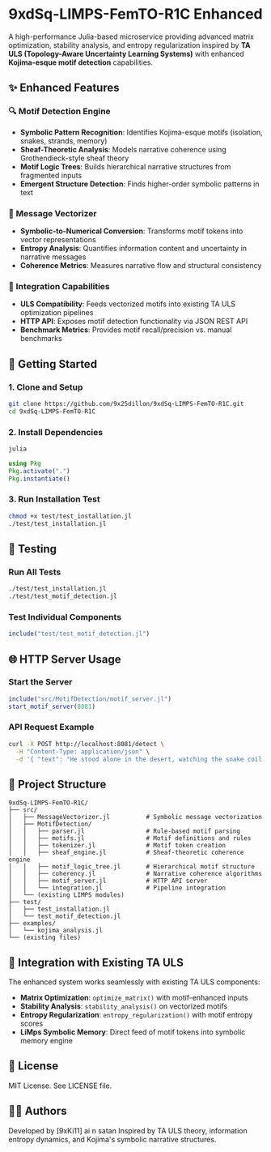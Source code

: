 # 9xdSq-LIMPS-FemTO-R1C Enhanced

A high-performance Julia-based microservice providing advanced matrix optimization, stability analysis, and entropy regularization inspired by **TA ULS (Topology-Aware Uncertainty Learning Systems)** with enhanced **Kojima-esque motif detection** capabilities.

## ✨ Enhanced Features

### 🔍 Motif Detection Engine
- **Symbolic Pattern Recognition**: Identifies Kojima-esque motifs (isolation, snakes, strands, memory)
- **Sheaf-Theoretic Analysis**: Models narrative coherence using Grothendieck-style sheaf theory
- **Motif Logic Trees**: Builds hierarchical narrative structures from fragmented inputs
- **Emergent Structure Detection**: Finds higher-order symbolic patterns in text

### 🧠 Message Vectorizer
- **Symbolic-to-Numerical Conversion**: Transforms motif tokens into vector representations
- **Entropy Analysis**: Quantifies information content and uncertainty in narrative messages
- **Coherence Metrics**: Measures narrative flow and structural consistency

### 🎯 Integration Capabilities
- **ULS Compatibility**: Feeds vectorized motifs into existing TA ULS optimization pipelines
- **HTTP API**: Exposes motif detection functionality via JSON REST API
- **Benchmark Metrics**: Provides motif recall/precision vs. manual benchmarks

## 🚀 Getting Started

### 1. Clone and Setup

```bash
git clone https://github.com/9x25dillon/9xdSq-LIMPS-FemTO-R1C.git
cd 9xdSq-LIMPS-FemTO-R1C
```

### 2. Install Dependencies

```bash
julia
```

```julia
using Pkg
Pkg.activate(".")
Pkg.instantiate()
```

### 3. Run Installation Test

```bash
chmod +x test/test_installation.jl
./test/test_installation.jl
```

## 🧪 Testing

### Run All Tests

```bash
./test/test_installation.jl
./test/test_motif_detection.jl
```

### Test Individual Components

```julia
include("test/test_motif_detection.jl")
```

## 🌐 HTTP Server Usage

### Start the Server

```julia
include("src/MotifDetection/motif_server.jl")
start_motif_server(8081)
```

### API Request Example

```bash
curl -X POST http://localhost:8081/detect \
  -H "Content-Type: application/json" \
  -d '{ "text": "He stood alone in the desert, watching the snake coil around the strand of memory." }'
```

## 📁 Project Structure

```
9xdSq-LIMPS-FemTO-R1C/
├── src/
│   ├── MessageVectorizer.jl          # Symbolic message vectorization
│   ├── MotifDetection/
│   │   ├── parser.jl                 # Rule-based motif parsing
│   │   ├── motifs.jl                 # Motif definitions and rules
│   │   ├── tokenizer.jl              # Motif token creation
│   │   ├── sheaf_engine.jl           # Sheaf-theoretic coherence engine
│   │   ├── motif_logic_tree.jl       # Hierarchical motif structure
│   │   ├── coherency.jl              # Narrative coherence algorithms
│   │   ├── motif_server.jl           # HTTP API server
│   │   └── integration.jl            # Pipeline integration
│   └── (existing LIMPS modules)
├── test/
│   ├── test_installation.jl
│   └── test_motif_detection.jl
├── examples/
│   └── kojima_analysis.jl
└── (existing files)
```

## 🤝 Integration with Existing TA ULS

The enhanced system works seamlessly with existing TA ULS components:

- **Matrix Optimization**: `optimize_matrix()` with motif-enhanced inputs
- **Stability Analysis**: `stability_analysis()` on vectorized motifs
- **Entropy Regularization**: `entropy_regularization()` with motif entropy scores
- **LiMps Symbolic Memory**: Direct feed of motif tokens into symbolic memory engine

## 📜 License

MIT License. See LICENSE file.

## 👨‍🔬 Authors

Developed by [9xKi11] ai n satan
Inspired by TA ULS theory, information entropy dynamics, and Kojima's symbolic narrative structures.